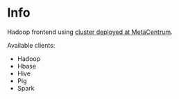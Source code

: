 # Info

Hadoop frontend using [cluster deployed at MetaCentrum](http://www.metacentrum.cz/en/hadoop).

Available clients:

* Hadoop
* Hbase
* Hive
* Pig
* Spark

